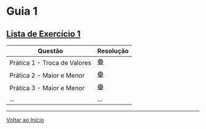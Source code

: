 # Guia 1
## [Lista de Exercício 1](./../assets/files/Lista_Exercicio_1_ED2.pdf)
| Questão  | Resolução |
| ------------- | ------------- |
| Prática 1 - Troca de Valores | [ 🟢 ](./questao_1.c) |
| Prática 2 - Maior e Menor | [ 🟢 ](./questao_2.c) |
| Prática 3 - Maior e Menor | [ 🟢 ](./questao_3.c) |
| ... | ... |

***
[Voltar ao Início](./../README.md)